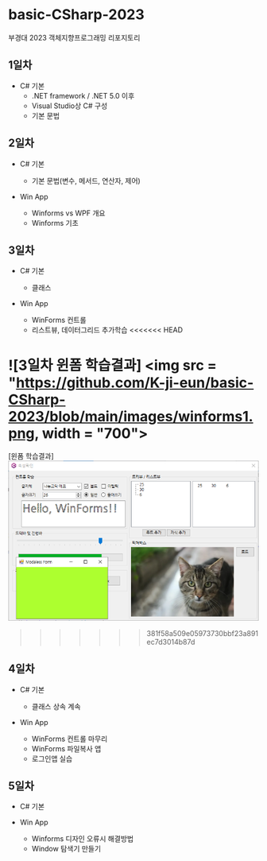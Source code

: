 # basic-CSharp-2023
부경대 2023 객체지향프로그래밍 리포지토리

## 1일차
- C# 기본
	- .NET framework / .NET 5.0 이후
	- Visual Studio상 C# 구성
	- 기본 문법
	
## 2일차
- C# 기본
	- 기본 문법(변수, 메서드, 연산자, 제어)
	
- Win App
	- Winforms vs WPF 개요
	- Winforms 기초

## 3일차
- C# 기본
	- 클래스
	
- Win App
	- WinForms 컨트롤
	- 리스트뷰, 데이터그리드 추가학습
<<<<<<< HEAD
	
![3일차 윈폼 학습결과]
<img src = "https://github.com/K-ji-eun/basic-CSharp-2023/blob/main/images/winforms1.png, width = "700">
=======
[윈폼 학습결과]
<img src = "https://github.com/K-ji-eun/basic-CSharp-2023/blob/main/images/winforms1.png" width = "700">
>>>>>>> 381f58a509e05973730bbf23a891ec7d3014b87d

## 4일차
- C# 기본
	- 클래스 상속 계속

- Win App
	- WinForms 컨트롤 마무리
	- WinForms 파일복사 앱
	- 로그인앱 실습
	
## 5일차
- C# 기본

- Win App
	- Winforms 디자인 오류시 해결방법
	- Window 탐색기 만들기
